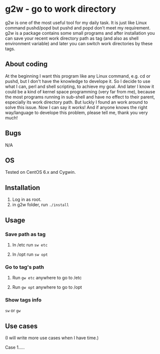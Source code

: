 # g2w - go to work directory

g2w is one of the most useful tool for my daily task. It is just like Linux command pushd/popd but pushd and popd don't meet my requirement. g2w is a package contains some small programs and after installation you can save your recent work directory path as tag (and also as shell environment variable) and later you can switch work directories by these tags.

## About coding
At the beginning I want this program like any Linux command, e.g. cd or pushd, but I don't have the knowledge to develope it. So I decide to use what I can, perl and shell scripting, to achieve my goal. And later I know it could be a kind of kernel space programming (very far from me), because the most programs running in sub-shell and have no effect to their parent, especially its work directory path. But luckly I found an work around to solve this issue. Now I can say it works! And if anyone knows the right way/language to develope this problem, please tell me, thank you very much!

## Bugs
N/A

## OS
Tested on CentOS 6.x and Cygwin.

## Installation
1. Log in as root.
2. in g2w folder, run `./install`

## Usage
### Save path as tag
1. In /etc run `sw etc`

2. In /opt run `sw opt`

### Go to tag's path
1. Run `gw etc` anywhere to go to /etc

2. Run `gw opt` anywhere to go to /opt

### Show tags info
`sw` or `gw`


## Use cases
(I will write more use cases when I have time.)

Case 1.....



